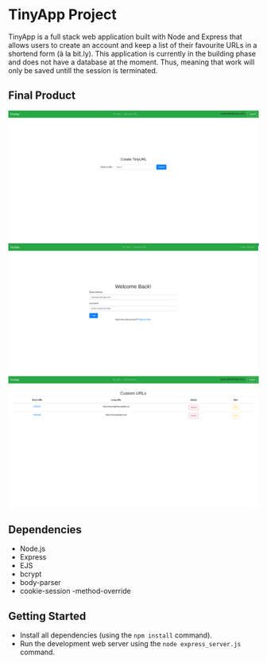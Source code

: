 # TinyApp Project

TinyApp is a full stack web application built with Node and Express that allows users to create an account and keep a list of their favourite URLs in a shortend form (à la bit.ly). This application is currently in the building phase and does not have a database at the moment. Thus, meaning that work will only be saved untill the session is terminated. 

## Final Product

!["screenshot of the create page"](https://github.com/QuinAiton/tinyApp/blob/master/docs/Create_URL.png?raw=true)
!["screenshot of the login page"](https://github.com/QuinAiton/tinyApp/blob/master/docs/Login%20.png?raw=true)
!["screenshot of the url library page"](https://github.com/QuinAiton/tinyApp/blob/master/docs/URLs_home.png?raw=true)

## Dependencies

- Node.js
- Express
- EJS
- bcrypt
- body-parser
- cookie-session
-method-override

## Getting Started

- Install all dependencies (using the `npm install` command).
- Run the development web server using the `node express_server.js` command.

